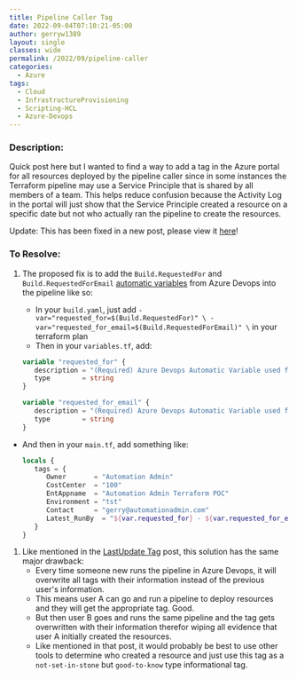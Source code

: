 ```yaml
---
title: Pipeline Caller Tag
date: 2022-09-04T07:10:21-05:00
author: gerryw1389
layout: single
classes: wide
permalink: /2022/09/pipeline-caller
categories:
  - Azure
tags:
  - Cloud
  - InfrastructureProvisioning
  - Scripting-HCL
  - Azure-Devops
---
```

<!--more-->


### Description:

Quick post here but I wanted to find a way to add a tag in the Azure portal for all resources deployed by the pipeline caller since in some instances the Terraform pipeline may use a Service Principle that is shared by all members of a team. This helps reduce confusion because the Activity Log in the portal will just show that the Service Principle created a resource on a specific date but not who actually ran the pipeline to create the resources.

Update: This has been fixed in a new post, please view it [here](https://automationadmin.com/2022/11/tf-calculated-tags)!

### To Resolve:

1. The proposed fix is to add the `Build.RequestedFor` and `Build.RequestedForEmail` [automatic variables](https://learn.microsoft.com/en-us/azure/devops/pipelines/build/variables?view=azure-devops&tabs=yaml) from Azure Devops into the pipeline like so:

   - In your `build.yaml`, just add `-var="requested_for=$(Build.RequestedFor)" \ -var="requested_for_email=$(Build.RequestedForEmail)" \` in your terraform plan
   - Then in your `variables.tf`, add:

   ```terraform
   variable "requested_for" {
      description = "(Required) Azure Devops Automatic Variable used for tagging resources."
      type        = string
   }

   variable "requested_for_email" {
      description = "(Required) Azure Devops Automatic Variable used for tagging resources."
      type        = string
   }
   ```

- And then  in your `main.tf`, add something like:

   ```terraform
   locals {
      tags = {
         Owner       = "Automation Admin"
         CostCenter  = "100"
         EntAppname  = "Automation Admin Terraform POC"
         Environment = "tst"
         Contact     = "gerry@automationadmin.com"
         Latest_RunBy  = "${var.requested_for} - ${var.requested_for_email}"
      }
   }
   ```

1. Like mentioned in the [LastUpdate Tag](https://automationadmin.com/2022/09/tf-lastupdated-tag) post, this solution has the same major drawback:
   - Every time someone new runs the pipeline in Azure Devops, it will overwrite all tags with their information instead of the previous user's information. 
   - This means user A can go and run a pipeline to deploy resources and they will get the appropriate tag. Good.
   - But then user B goes and runs the same pipeline and the tag gets overwritten with their information therefor wiping all evidence that user A initially created the resources.
   - Like mentioned in that post, it would probably be best to use other tools to determine who created a resource and just use this tag as a `not-set-in-stone` but `good-to-know` type informational tag.
